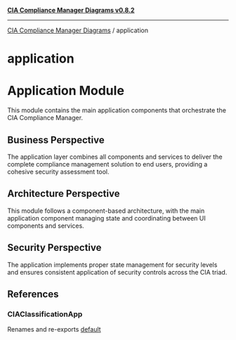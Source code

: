 [**CIA Compliance Manager Diagrams v0.8.2**](../README.md)

***

[CIA Compliance Manager Diagrams](../modules.md) / application

# application

# Application Module

This module contains the main application components that orchestrate the CIA Compliance Manager.

## Business Perspective
The application layer combines all components and services to deliver the complete
compliance management solution to end users, providing a cohesive security assessment tool.

## Architecture Perspective
This module follows a component-based architecture, with the main application component
managing state and coordinating between UI components and services.

## Security Perspective
The application implements proper state management for security levels and ensures
consistent application of security controls across the CIA triad.

## References

### CIAClassificationApp

Renames and re-exports [default](CIAClassificationApp/functions/default.md)
